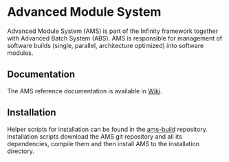 # Advanced Module System #
Advanced Module System (AMS) is part of the Infinity framework together with Advanced Batch System (ABS). AMS is responsible for management of software builds (single, parallel, architecture optimized) into software modules.

## Documentation ##
The AMS reference documentation is available in [Wiki](https://github.com/kulhanek/ams/wiki).

## Installation ##
Helper scripts for installation can be found in the [ams-build](https://github.com/kulhanek/ams-build) repository.
Installation scripts download the AMS git repository and all its dependencies, compile them and then install AMS to the installation directory.


